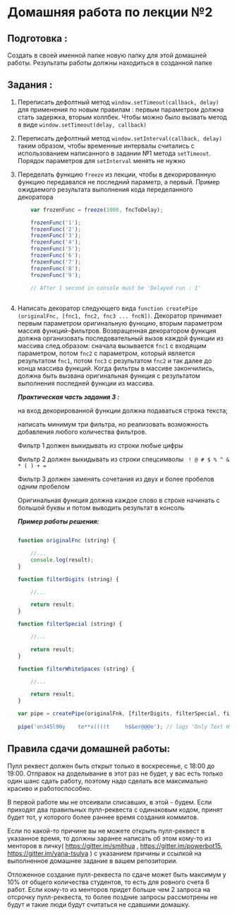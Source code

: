 # Домашняя работа по лекции №2

## Подготовка : 

   Создать в своей именной папке новую папку для этой домашней работы. Результаты работы должны находиться в созданной папке

## Задания : 

1. Переписать дефолтный метод `window.setTimeout(callback, delay)` для применения по новым правилам : первым параметром должна стать задержка, вторым коллбек. Чтобы можно было вызвать метод в виде `window.setTimeout(delay, callback)`

2. Переписать дефолтный метод `window.setInterval(callback, delay)` таким образом, чтобы временные интервалы считались с использованием написанного в задании №1 метода `setTimeout`. Порядок параметров для `setInterval` менять не нужно
  
3. Переделать функцию `freeze` из лекции, чтобы в декорированную функцию передавался не последний параметр, а первый.
Пример ожидаемого результата выполнения кода переделанного декоратора 

    ```javascript
        var frozenFunc = freeze(1000, fncToDelay);
    
        frozenFunc('1');
        frozenFunc('2');
        frozenFunc('3');
        frozenFunc('4');
        frozenFunc('5');
        frozenFunc('6');
        frozenFunc('7');
        frozenFunc('8');
        frozenFunc('9');
        
        // After 1 second in console must be 'Delayed run : 1'
        
    ```
  
3. Написать декоратор следующего вида `function createPipe (originalFnc, [fnc1, fnc2, fnc3 ... fncN])`. Декоратор принимает первым параметром оригинальную функцию, вторым параметром массив функций-фильтров.
    Возвращенная декоратором функция должна организовать последовательный вызов каждой функции из массива след.образом: сначала вызывается `fnc1` с входящим параметром, потом `fnc2` с параметром, который является результатом `fnc1`, потом `fnc3` с результатом `fnc2` и так далее до конца массива функций. Когда фильтры в массиве закончились, должна быть вызвана оригинальная функция с результатом выполнения последней функции из массива.
    
    ***Практическая часть задания 3 :*** 
    
    
    на вход декорированной функции должна подаваться строка текста;
    
    
    написать минимум три фильтра, но реализовать возможность добавления любого количества фильтров. 
    
    
    Фильтр 1 должен выкидывать из строки любые цифры
    
    
    Фильтр 2 должен выкидывать из строки спецсимволы ` ! @ # $ % ^ & * ( ) + =`
    
    
    Фильтр 3 должен заменять сочетания из двух и более пробелов одним пробелом
     
    
    Оригинальная функция должна каждое слово в строке начинать с большой буквы и потом выводить результат в консоль
    
    ***Пример работы решения:***
    
    ```javascript
    
    function originalFnc (string) {
    
        //...
        console.log(result);
    }
    
    function filterDigits (string) {
    
        //...
    
        return result; 
    }
    
    function filterSpecial (string) {
    
        //...
    
        return result; 
    }
    
    function filterWhiteSpaces (string) {
    
        //...
    
        return result; 
    }
    
    var pipe = createPipe(originalFnk, [filterDigits, filterSpecial, filterWhiteSpaces]);
     
    pipe('on345l90y    te**x((((t     h$&er@@@e'); // logs 'Only Text Here' 
    
    ```
    
    
## Правила сдачи домашней работы:
     
Пулл реквест должен быть открыт только в воскресенье, с 18:00 до 19:00. Отправок на доделывание в этот раз не будет, у вас есть только один шанс сдать работу, поэтому надо сделать все максимально красиво и работоспособно.

В первой работе мы не отсеивали списавших, в этой - будем. Если приходят два правильных пулл-реквеста с одинаковым кодом, принят будет тот, у которого более раннее время создания коммитов.

Если по какой-то причине вы не можете открыть пулл-реквест в указанное время, то должны заранее написать об этом кому-то из менторов в личку( https://gitter.im/smithua , https://gitter.im/powerbot15, https://gitter.im/yana-tsulya ) с указанием причины и ссылкой на выполненное домашнее задание в вашем репозитории.

Отложенное создание пулл-реквеста по сдаче может быть максимум у 10% от общего количества студентов, то есть для ровного счета 6 работ. Если кому-то из менторов придет больше чем 2 запроса на отсрочку пулл-реквеста, то более поздние запросы рассмотрены не будут и такие люди будут считаться не сдавшими домашку.

